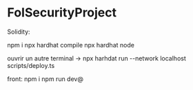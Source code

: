 # FoISecurityProject

Solidity:

npm i
npx hardhat compile
npx hardhat node

ouvrir un autre terminal -> npx harhdat run --network localhost scripts/deploy.ts

front:
npm i
npm run dev@
